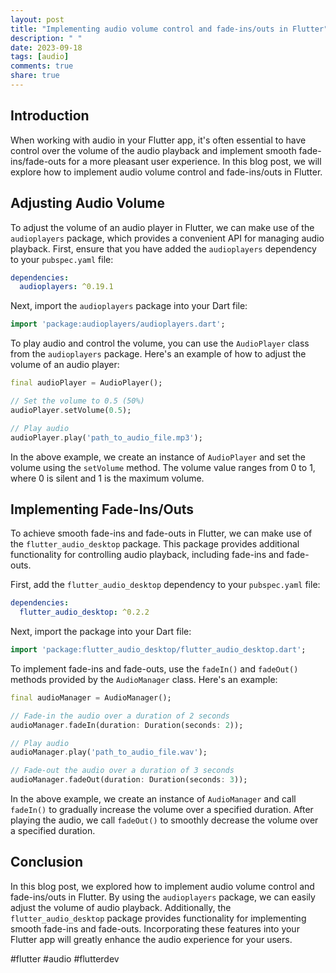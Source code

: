 ```yaml
---
layout: post
title: "Implementing audio volume control and fade-ins/outs in Flutter"
description: " "
date: 2023-09-18
tags: [audio]
comments: true
share: true
---
```


## Introduction
When working with audio in your Flutter app, it's often essential to have control over the volume of the audio playback and implement smooth fade-ins/fade-outs for a more pleasant user experience. In this blog post, we will explore how to implement audio volume control and fade-ins/outs in Flutter.

## Adjusting Audio Volume
To adjust the volume of an audio player in Flutter, we can make use of the `audioplayers` package, which provides a convenient API for managing audio playback. First, ensure that you have added the `audioplayers` dependency to your `pubspec.yaml` file:

```yaml
dependencies:
  audioplayers: ^0.19.1
```

Next, import the `audioplayers` package into your Dart file:

```dart
import 'package:audioplayers/audioplayers.dart';
```

To play audio and control the volume, you can use the `AudioPlayer` class from the `audioplayers` package. Here's an example of how to adjust the volume of an audio player:

```dart
final audioPlayer = AudioPlayer();

// Set the volume to 0.5 (50%)
audioPlayer.setVolume(0.5);

// Play audio
audioPlayer.play('path_to_audio_file.mp3');
```

In the above example, we create an instance of `AudioPlayer` and set the volume using the `setVolume` method. The volume value ranges from 0 to 1, where 0 is silent and 1 is the maximum volume.

## Implementing Fade-Ins/Outs
To achieve smooth fade-ins and fade-outs in Flutter, we can make use of the `flutter_audio_desktop` package. This package provides additional functionality for controlling audio playback, including fade-ins and fade-outs. 

First, add the `flutter_audio_desktop` dependency to your `pubspec.yaml` file:

```yaml
dependencies:
  flutter_audio_desktop: ^0.2.2
```

Next, import the package into your Dart file:

```dart
import 'package:flutter_audio_desktop/flutter_audio_desktop.dart';
```

To implement fade-ins and fade-outs, use the `fadeIn()` and `fadeOut()` methods provided by the `AudioManager` class. Here's an example:

```dart
final audioManager = AudioManager();

// Fade-in the audio over a duration of 2 seconds
audioManager.fadeIn(duration: Duration(seconds: 2));

// Play audio
audioManager.play('path_to_audio_file.wav');

// Fade-out the audio over a duration of 3 seconds
audioManager.fadeOut(duration: Duration(seconds: 3));
```

In the above example, we create an instance of `AudioManager` and call `fadeIn()` to gradually increase the volume over a specified duration. After playing the audio, we call `fadeOut()` to smoothly decrease the volume over a specified duration.

## Conclusion
In this blog post, we explored how to implement audio volume control and fade-ins/outs in Flutter. By using the `audioplayers` package, we can easily adjust the volume of audio playback. Additionally, the `flutter_audio_desktop` package provides functionality for implementing smooth fade-ins and fade-outs. Incorporating these features into your Flutter app will greatly enhance the audio experience for your users.

#flutter #audio #flutterdev
